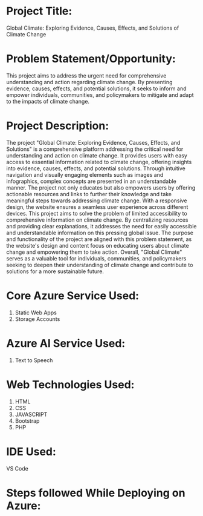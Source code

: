 # Project Title:
Global Climate: Exploring Evidence, Causes, Effects, and Solutions of Climate Change
# Problem Statement/Opportunity:
This project aims to address the urgent need for comprehensive understanding and action regarding climate change. By presenting evidence, causes, effects, and potential solutions, it seeks to inform and empower individuals, communities, and policymakers to mitigate and adapt to the impacts of climate change.
# Project Description:
The project "Global Climate: Exploring Evidence, Causes, Effects, and Solutions" is a comprehensive platform addressing the critical need for understanding and action on climate change. It provides users with easy access to essential information related to climate change, offering insights into evidence, causes, effects, and potential solutions. Through intuitive navigation and visually engaging elements such as images and infographics, complex concepts are presented in an understandable manner. The project not only educates but also empowers users by offering actionable resources and links to further their knowledge and take meaningful steps towards addressing climate change. With a responsive design, the website ensures a seamless user experience across different devices.
This project aims to solve the problem of limited accessibility to comprehensive information on climate change. By centralizing resources and providing clear explanations, it addresses the need for easily accessible and understandable information on this pressing global issue. The purpose and functionality of the project are aligned with this problem statement, as the website's design and content focus on educating users about climate change and empowering them to take action. Overall, "Global Climate" serves as a valuable tool for individuals, communities, and policymakers seeking to deepen their understanding of climate change and contribute to solutions for a more sustainable future.
# Core Azure Service Used:
1) Static Web Apps
2) Storage Accounts
# Azure AI Service Used:
1) Text to Speech
# Web Technologies Used:
1) HTML
2) CSS
3) JAVASCRIPT
4) Bootstrap
5) PHP
# IDE Used: 
VS Code
# Steps followed While Deploying on Azure:

